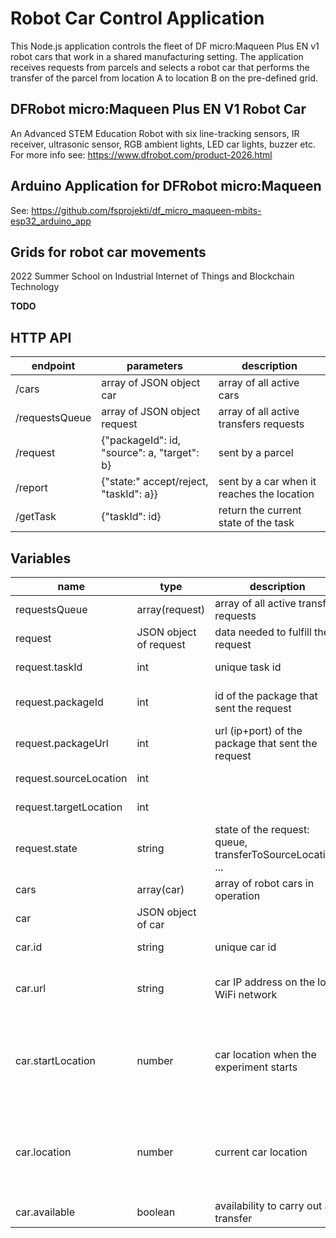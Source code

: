 # Robot Car Control Application

This Node.js application controls the fleet of DF micro:Maqueen Plus EN v1 robot cars that work in a shared manufacturing setting. The application receives requests from parcels and selects a robot car that performs the transfer of the parcel from location A to location B on the pre-defined grid.

## DFRobot micro:Maqueen Plus EN V1 Robot Car
An Advanced STEM Education Robot with six line-tracking sensors, IR receiver, ultrasonic sensor, RGB ambient lights, LED car lights, buzzer etc.
For more info see: https://www.dfrobot.com/product-2026.html

## Arduino Application for DFRobot micro:Maqueen 
See: https://github.com/fsprojekti/df_micro_maqueen-mbits-esp32_arduino_app

## Grids for robot car movements

2022 Summer School on Industrial Internet of Things and Blockchain Technology

**TODO**


## HTTP API
|endpoint|parameters|description|
|----|----|-----------|
|/cars|array of JSON object car|array of all active cars|
|/requestsQueue|array of JSON object request|array of all active transfers requests|
|/request|{"packageId": id, "source": a, "target": b}|sent by a parcel|
|/report|{"state:" accept/reject, "taskId": a}}|sent by a car when it reaches the location|
|/getTask|{"taskId": id}|return the current state of the task|

## Variables

|name|type|description|value|
|----|----|-----------|-----|
|requestsQueue|array(request)|array of all active transfer requests|/|
|request|JSON object of request|data needed to fulfill the request|/|
|request.taskId|int|unique task id|starts from 0|
|request.packageId|int|id of the package that sent the request|defined by the package|
|request.packageUrl|int|url (ip+port) of the package that sent the request|read from the request|
|request.sourceLocation|int||from 1 to 7|
|request.targetLocation|int||from 1 to 7|
|request.state|string|state of the request: queue, transferToSourceLocation, ...||
|cars|array(car)|array of robot cars in operation||
|car|JSON object of car||
|car.id|string|unique car id|starts from 0|
|car.url|string|car IP address on the local WiFi network|defined in the config.json file|
|car.startLocation|number|car location when the experiment starts|1 to 4: production areas, 5, 6, 8 and 9: parking areas, 7: warehouse|
|car.location|number|current car location|1 to 4: production areas, 5, 6, 8 and 9: parking areas, 7: warehouse|
|car.available|boolean|availability to carry out a transfer|true / false |
